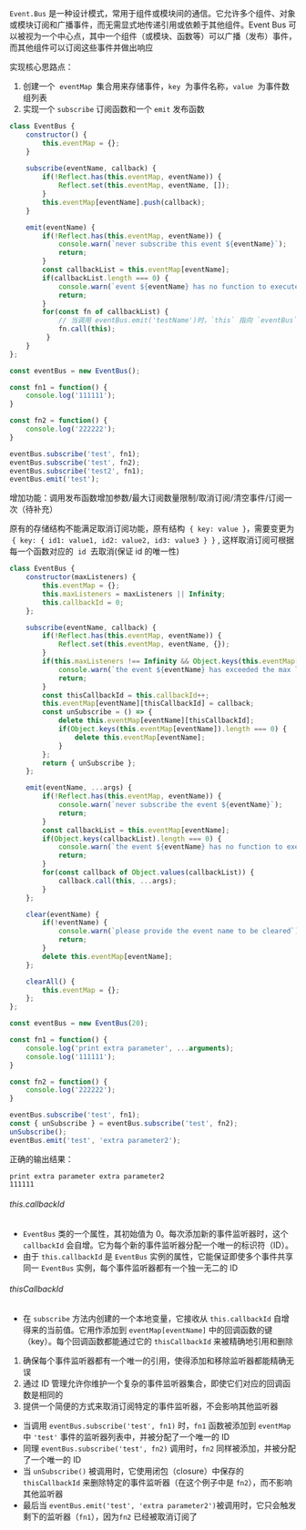 `Event.Bus` 是一种设计模式，常用于组件或模块间的通信。它允许多个组件、对象或模块订阅和广播事件，而无需显式地传递引用或依赖于其他组件。Event Bus 可以被视为一个中心点，其中一个组件（或模块、函数等）可以广播（发布）事件，而其他组件可以订阅这些事件并做出响应

实现核心思路点：

1. 创建一个  `eventMap`  集合用来存储事件，`key`  为事件名称，`value`  为事件数组列表
2. 实现一个 `subscribe` 订阅函数和一个 `emit` 发布函数

```JavaScript
class EventBus {
    constructor() {
        this.eventMap = {};
    }
   
    subscribe(eventName, callback) {
        if(!Reflect.has(this.eventMap, eventName)) {
            Reflect.set(this.eventMap, eventName, []);
        }
        this.eventMap[eventName].push(callback);
    }

    emit(eventName) {
        if(!Reflect.has(this.eventMap, eventName)) {
            console.warn(`never subscribe this event ${eventName}`);
            return;
        }
        const callbackList = this.eventMap[eventName];
        if(callbackList.length === 0) {
            console.warn(`event ${eventName} has no function to execute`);
            return;
        }
        for(const fn of callbackList) {
	        // 当调用 eventBus.emit('testName')时，`this` 指向 `eventBus` 的实例
	        fn.call(this);
         }
    }
};

const eventBus = new EventBus();

const fn1 = function() {
	console.log('111111');
}

const fn2 = function() {
	console.log('222222');
}

eventBus.subscribe('test', fn1);
eventBus.subscribe('test', fn2);
eventBus.subscribe('test2', fn1);
eventBus.emit('test');
```

增加功能：调用发布函数增加参数/最大订阅数量限制/取消订阅/清空事件/订阅一次（待补充）

原有的存储结构不能满足取消订阅功能，原有结构  `{ key: value }`，需要变更为  `{ key: { id1: value1, id2: value2, id3: value3 } }` , 这样取消订阅可根据每一个函数对应的  `id`  去取消(保证 id 的唯一性)

```JavaScript
class EventBus {
    constructor(maxListeners) {
        this.eventMap = {};
        this.maxListeners = maxListeners || Infinity;
        this.callbackId = 0;
    };

    subscribe(eventName, callback) {
        if(!Reflect.has(this.eventMap, eventName)) {
            Reflect.set(this.eventMap, eventName, {});
        }
        if(this.maxListeners !== Infinity && Object.keys(this.eventMap[eventName]).length >= this.maxListeners) {
            console.warn(`the event ${eventName} has exceeded the max listeners`);
            return;
        }
        const thisCallbackId = this.callbackId++;
        this.eventMap[eventName][thisCallbackId] = callback;
        const unSubscribe = () => {
            delete this.eventMap[eventName][thisCallbackId];
            if(Object.keys(this.eventMap[eventName]).length === 0) {
                delete this.eventMap[eventName];
            }
        };
	    return { unSubscribe };
    };

    emit(eventName, ...args) {
        if(!Reflect.has(this.eventMap, eventName)) {
            console.warn(`never subscribe the event ${eventName}`);
            return;
        }
        const callbackList = this.eventMap[eventName];
        if(Object.keys(callbackList).length === 0) {
            console.warn(`the event ${eventName} has no function to execute`);
            return;
        }
        for(const callback of Object.values(callbackList)) {
            callback.call(this, ...args);
        }
    };

    clear(eventName) {
        if(!eventName) {
            console.warn(`please provide the event name to be cleared`);
            return;
        }
        delete this.eventMap[eventName];
    };

    clearAll() {
        this.eventMap = {};
    };
};

const eventBus = new EventBus(20);

const fn1 = function() {
    console.log('print extra parameter', ...arguments);
    console.log('111111');
}

const fn2 = function() {
    console.log('222222');
}

eventBus.subscribe('test', fn1);
const { unSubscribe } = eventBus.subscribe('test', fn2);
unSubscribe();
eventBus.emit('test', 'extra parameter2');
```

正确的输出结果：

```
print extra parameter extra parameter2
111111
```

###### this.callbackId

- `EventBus` 类的一个属性，其初始值为 0。每次添加新的事件监听器时，这个 `callbackId` 会自增。它为每个新的事件监听器分配一个唯一的标识符（ID）。
- 由于 `this.callbackId` 是 `EventBus` 实例的属性，它能保证即使多个事件共享同一 `EventBus` 实例，每个事件监听器都有一个独一无二的 ID

###### thisCallbackId

- 在 `subscribe` 方法内创建的一个本地变量，它接收从 `this.callbackId` 自增得来的当前值。它用作添加到 `eventMap[eventName]` 中的回调函数的键（key）。每个回调函数都能通过它的 `thisCallbackId` 来被精确地引用和删除

1. 确保每个事件监听器都有一个唯一的引用，使得添加和移除监听器都能精确无误
2. 通过 ID 管理允许你维护一个复杂的事件监听器集合，即使它们对应的回调函数是相同的
3. 提供一个简便的方式来取消订阅特定的事件监听器，不会影响其他监听器

- 当调用 `eventBus.subscribe('test', fn1)` 时，`fn1` 函数被添加到 `eventMap` 中 `'test'` 事件的监听器列表中，并被分配了一个唯一的 ID
- 同理 `eventBus.subscribe('test', fn2)` 调用时，`fn2` 同样被添加，并被分配了一个唯一的 ID
- 当 `unSubscribe()` 被调用时，它使用闭包（closure）中保存的 `thisCallbackId` 来删除特定的事件监听器（在这个例子中是 `fn2`），而不影响其他监听器
- 最后当 `eventBus.emit('test', 'extra parameter2')`被调用时，它只会触发剩下的监听器（`fn1`），因为`fn2` 已经被取消订阅了
